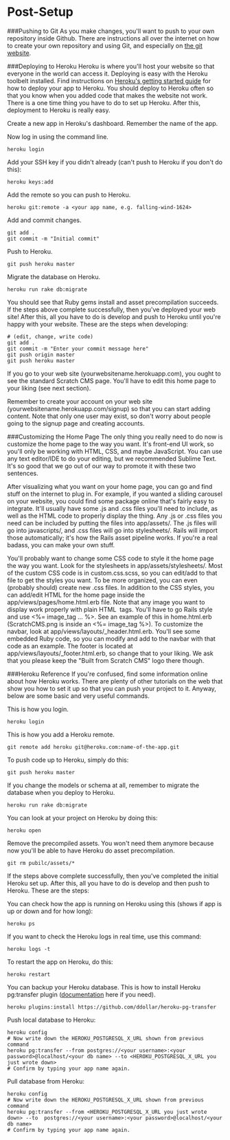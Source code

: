 Post-Setup
==========

###Pushing to Git
As you make changes, you'll want to push to your own repository inside Github. There are instructions all over the internet on how to create your own repository and using Git, and especially on [the git website][git].

###Deploying to Heroku
Heroku is where you'll host your website so that everyone in the world can access it. Deploying is easy with the Heroku toolbelt installed. Find instructions on [Heroku's getting started guide][heroku] for how to deploy your app to Heroku. You should deploy to Heroku often so that you know when you added code that makes the website not work. There is a one time thing you have to do to set up Heroku. After this, deployment to Heroku is really easy.

Create a new app in Heroku's dashboard. Remember the name of the app.

Now log in using the command line.

	heroku login

Add your SSH key if you didn't already (can't push to Heroku if you don't do this):

	heroku keys:add

Add the remote so you can push to Heroku.

	heroku git:remote -a <your app name, e.g. falling-wind-1624>

Add and commit changes.

	git add .
	git commit -m "Initial commit"

Push to Heroku.

	git push heroku master

Migrate the database on Heroku.

	heroku run rake db:migrate

You should see that Ruby gems install and asset precompilation succeeds. If the steps above complete successfully, then you've deployed your web site! After this, all you have to do is develop and push to Heroku until you're happy with your website. These are the steps when developing:

	# (edit, change, write code)
	git add .
	git commit -m "Enter your commit message here"
	git push origin master
	git push heroku master

If you go to your web site (yourwebsitename.herokuapp.com), you ought to see the standard Scratch CMS page. You'll have to edit this home page to your liking (see next section).

Remember to create your account on your web site (yourwebsitename.herokuapp.com/signup) so that you can start adding content. Note that only one user may exist, so don't worry about people going to the signup page and creating accounts.

###Customizing the Home Page
The only thing you really need to do now is customize the home page to the way you want. It's front-end UI work, so you'll only be working with HTML, CSS, and maybe JavaScript. You can use any text editor/IDE to do your editing, but we recommended Sublime Text. It's so good that we go out of our way to promote it with these two sentences.

After visualizing what you want on your home page, you can go and find stuff on the internet to plug in. For example, if you wanted a sliding carousel on your website, you could find some package online that's fairly easy to integrate. It'll usually have some .js and .css files you'll need to include, as well as the HTML code to properly display the thing. Any .js or .css files you need can be included by putting the files into app/assets/. The .js files will go into javascripts/, and .css files will go into stylesheets/. Rails will import those automatically; it's how the Rails asset pipeline works. If you're a real badass, you can make your own stuff.

You'll probably want to change some CSS code to style it the home page the way you want. Look for the stylesheets in app/assets/stylesheets/. Most of the custom CSS code is in custom.css.scss, so you can edit/add to that file to get the styles you want. To be more organized, you can even (probably should) create new .css files. In addition to the CSS styles, you can add/edit HTML for the home page inside the app/views/pages/home.html.erb file. Note that any image you want to display work properly with plain HTML <img> tags. You'll have to go Rails style and use <%= image_tag ... %>. See an example of this in home.html.erb (ScratchCMS.png is inside an <%= image_tag %>). To customize the navbar, look at app/views/layouts/_header.html.erb. You'll see some embedded Ruby code, so you can modify and add to the navbar with that code as an example. The footer is located at app/views/layouts/_footer.html.erb, so change that to your liking. We ask that you please keep the "Built from Scratch CMS" logo there though.

###Heroku Reference
If you're confused, find some information online about how Heroku works. There are plenty of other tutorials on the web that show you how to set it up so that you can push your project to it. Anyway, below are some basic and very useful commands.

This is how you login.

	heroku login

This is how you add a Heroku remote.

	git remote add heroku git@heroku.com:name-of-the-app.git

To push code up to Heroku, simply do this:

	git push heroku master

If you change the models or schema at all, remember to migrate the database when you deploy to Heroku.

	heroku run rake db:migrate

You can look at your project on Heroku by doing this:

	heroku open

Remove the precompiled assets. You won't need them anymore because now you'll be able to have Heroku do asset precompilation.

	git rm pubilc/assets/*

If the steps above complete successfully, then you've completed the initial Heroku set up. After this, all you have to do is develop and then push to Heroku. These are the steps:

You can check how the app is running on Heroku using this (shows if app is up or down and for how long):

	heroku ps

If you want to check the Heroku logs in real time, use this command:

	heroku logs -t

To restart the app on Heroku, do this:

	heroku restart

You can backup your Heroku database. This is how to install Heroku pg:transfer plugin ([documentation][pgtransfer] here if you need).

	heroku plugins:install https://github.com/ddollar/heroku-pg-transfer

Push local database to Heroku:

	heroku config
	# Now write down the HEROKU_POSTGRESQL_X_URL shown from previous command
	heroku pg:transfer --from postgres://<your username>:<your password>@localhost/<your db name> --to <HEROKU_POSTGRESQL_X_URL you just wrote down> 
	# Confirm by typing your app name again.

Pull database from Heroku:

	heroku config
	# Now write down the HEROKU_POSTGRESQL_X_URL shown from previous command
	heroku pg:transfer --from <HEROKU_POSTGRESQL_X_URL you just wrote down> --to  postgres://<your username>:<your password>@localhost/<your db name>
	# Confirm by typing your app name again.

[git]: http://git-scm.com/documentation
[heroku]: https://devcenter.heroku.com/articles/quickstart
[pgtransfer]: http://www.higherorderheroku.com/articles/pgtransfer-is-the-new-taps/